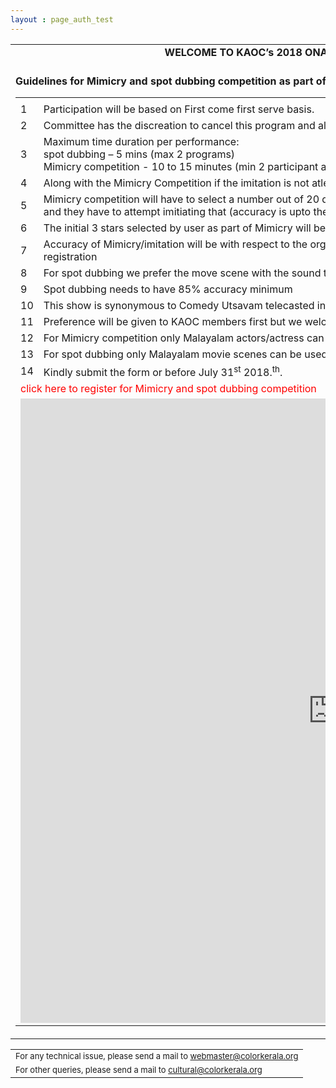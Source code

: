 ```yaml
---
layout : page_auth_test
---
```



<script src="https://ajax.googleapis.com/ajax/libs/jquery/3.2.1/jquery.min.js"></script>
<script>
$(document).ready(function() {
$("#mcsd_pgm").hide();
$("#mcsd_enb").click(function(){$("#mcsd_pgm").toggle("slow");});
}
)	
</script>


<table id="main_table" align="center" style="border:0" onLoad="resetAll()">
	<tr style="border:0;background:transparent"><td style="border:0;background:transparent">
	<strong> <center>WELCOME TO KAOC’s 2018 ONAM EVENT REGISTRATION PORTAL. &nbsp; </center></strong><br/>
	</td></tr>
	<tr style="border:0;background:transparent"><td style="border:0;background:transparent">
	<strong> <left>Guidelines for Mimicry and spot dubbing competition as part of Onam 2018 &nbsp; </left></strong><br/>
	<table id="Onam_reg" align="left" style="border:0">
		<tr style="border:0;background:transparent"><td style="border:0;background:transparent">
		<tr style="border:0;background:transparent"><td style="border:0;background:transparent">1</td><td style="border:0;background:transparent">Participation will be based on <bold>First come first serve basis</bold>. </td></tr>
		<tr style="border:0;background:transparent"><td style="border:0;background:transparent">2</td><td style="border:0;background:transparent"> Committee has the discreation to cancel this program and also make changes on guidelines </td></tr>
		<tr style="border:0;background:transparent"><td style="border:0;background:transparent">3</td><td style="border:0;background:transparent"> Maximum time duration per performance: <br/>
		spot dubbing – 5 mins (max 2 programs) <br/>
		Mimicry competition - 10 to 15 minutes (min 2 participant at a time and upto 5 participants at a time). </td></tr>
		<tr style="border:0;background:transparent"><td style="border:0;background:transparent">4</td><td style="border:0;background:transparent"> Along with the Mimicry Competition if the imitation is not atleast 90% accuracy then there is chance of Troll Audio played </td></tr>
		<tr style="border:0;background:transparent"><td style="border:0;background:transparent">5</td><td style="border:0;background:transparent"> Mimicry competition will have to select a number out of 20 displayed on the screen and it can or cannot be a star of their choice and they have to attempt imitiating that (accuracy is upto the contestent) </td></tr>
		<tr style="border:0;background:transparent"><td style="border:0;background:transparent">6</td><td style="border:0;background:transparent"> The initial 3 stars selected by user as part of Mimicry will be hidden on those 20 numbers  </td></tr>
    <tr style="border:0;background:transparent"><td style="border:0;background:transparent">7</td><td style="border:0;background:transparent"> Accuracy of Mimicry/imitation will be with respect to the orginal track of the movie scene that will be provided by user as part of registration</td></tr>
    <tr style="border:0;background:transparent"><td style="border:0;background:transparent">8</td><td style="border:0;background:transparent">For spot dubbing we prefer the move scene with the sound taken off for the actor that you are willing to do the dubbing</td></tr>
    <tr style="border:0;background:transparent"><td style="border:0;background:transparent">9</td><td style="border:0;background:transparent">Spot dubbing needs to have 85% accuracy minimum</td></tr>
    <tr style="border:0;background:transparent"><td style="border:0;background:transparent">10</td><td style="border:0;background:transparent">This show is synonymous to Comedy Utsavam telecasted in Flower's channel</td></tr>
    <tr style="border:0;background:transparent"><td style="border:0;background:transparent">11</td><td style="border:0;background:transparent">Preference will be given to KAOC members first but we welcome registration from who ever interested</td></tr>
<tr style="border:0;background:transparent"><td style="border:0;background:transparent">12</td><td style="border:0;background:transparent">For Mimicry competition only Malayalam actors/actress can be imitated and that too with a valid scene from a movie</td></tr>
<tr style="border:0;background:transparent"><td style="border:0;background:transparent">13</td><td style="border:0;background:transparent">For spot dubbing only Malayalam movie scenes can be used </td></tr>
    <tr style="border:0;background:transparent"><td style="border:0;background:transparent">14</td><td style="border:0;background:transparent"> Kindly submit the form or before July 31<sup>st</sup> 2018.<sup>th</sup>.  </td></tr>
		<tr style="border:0;background:transparent"><td style="border:0;background:transparent" colspan="2"> <div id="mcsd_enb"> <font style="color:red">click here to register for Mimicry and spot dubbing competition</font> </div></td></tr>
		<tr style="border:0;background:transparent"><td style="border:0;background:transparent" colspan="2">  <div id="mcsd_pgm"><iframe src="https://goo.gl/forms/Y1jw6Sz6rQbLVOVf1" width="999" height="999" frameborder="0" marginheight="0" marginwidth="0">Loading...</iframe></div></td></tr>		
	</table>
	</td></tr>
</table>
<table>
  <tr style="border:0;background:transparent">
   <td style="border:0"> <font size="2"> For any technical issue, please send a mail to <u> webmaster@colorkerala.org </u></font></td></tr>
  <tr style="border:0;background:transparent">
    <td style="border:0">  <font size="2">For other queries, please send a mail to <u> cultural@colorkerala.org</u> </font></td></tr>
  </table>
